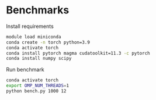 
# Benchmarks


Install requirements

```bash
module load miniconda
conda create -n torch python=3.9
conda activate torch
conda install pytorch magma cudatoolkit=11.3 -c pytorch
conda install numpy scipy
```

Run benchmark

```bash
conda activate torch
export OMP_NUM_THREADS=1
python bench.py 1000 12
```
